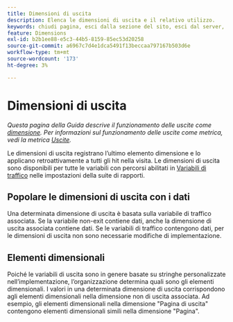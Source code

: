 ```yaml
---
title: Dimensioni di uscita
description: Elenca le dimensioni di uscita e il relativo utilizzo.
keywords: chiudi pagina, esci dalla sezione del sito, esci dal server, esci da insight personalizzato
feature: Dimensions
exl-id: b2b1ee88-e5c3-44b5-8159-85ec53d20258
source-git-commit: a6967c7d4e1dca5491f13beccaa797167b503d6e
workflow-type: tm+mt
source-wordcount: '173'
ht-degree: 3%

---
```


# Dimensioni di uscita

*Questa pagina della Guida descrive il funzionamento delle uscite come [dimensione](overview.md). Per informazioni sul funzionamento delle uscite come metrica, vedi la metrica [Uscite](../metrics/exits.md).*

Le dimensioni di uscita registrano l’ultimo elemento dimensione e lo applicano retroattivamente a tutti gli hit nella visita. Le dimensioni di uscita sono disponibili per tutte le variabili con percorsi abilitati in [Variabili di traffico](/help/admin/tools/manage-rs/edit-settings/c-traffic-variables/traffic-var.md) nelle impostazioni della suite di rapporti.

## Popolare le dimensioni di uscita con i dati

Una determinata dimensione di uscita è basata sulla variabile di traffico associata. Se la variabile non-exit contiene dati, anche la dimensione di uscita associata contiene dati. Se le variabili di traffico contengono dati, per le dimensioni di uscita non sono necessarie modifiche di implementazione.

## Elementi dimensionali

Poiché le variabili di uscita sono in genere basate su stringhe personalizzate nell’implementazione, l’organizzazione determina quali sono gli elementi dimensionali. I valori in una determinata dimensione di uscita corrispondono agli elementi dimensionali nella dimensione non di uscita associata. Ad esempio, gli elementi dimensionali nella dimensione &quot;Pagina di uscita&quot; contengono elementi dimensionali simili nella dimensione &quot;Pagina&quot;.
